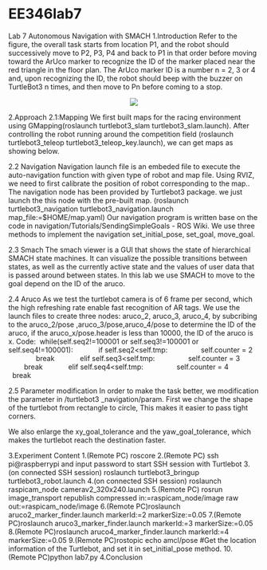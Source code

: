 # EE346lab7
Lab 7 Autonomous Navigation with SMACH
1.Introduction
Refer to the figure, the overall task starts from location P1, and the robot should successively move to P2, P3, P4 and back to P1 in that order before moving toward the ArUco marker to recognize the ID of the marker placed near the red triangle in the floor plan. The ArUco marker ID is a number n = 2, 3 or 4 and, upon recognizing the ID, the robot should beep with the buzzer on TurtleBot3 n times, and then move to Pn before coming to a stop. 
<div align=center>
<img src="[https://img-blog.csdnimg.cn/20200317222802798.jpg](https://github.com/wansaisuccessful/EE346lab7/blob/main/figures/1.png)"/>
</div>

2.Approach 
  2.1:Mapping
     We first built maps for the racing environment using GMapping(roslaunch turtlebot3_slam turtlebot3_slam.launch). After controlling the robot running around the competition field (roslaunch turtlebot3_teleop turtlebot3_teleop_key.launch), we can get maps as showing below.
                    

   2.2 Navigation
       Navigation launch file is an embeded file to execute the auto-navigation function with given type of robot and map file. Using RVIZ, we need to first calibrate the position of robot corresponding to the map.. The navigation node has been provided by Turtlebot3 package. we just launch the this node with the pre-built map. 
(roslaunch turtlebot3_navigation turtlebot3_navigation.launch map_file:=$HOME/map.yaml)
Our navigation program is written base on the code in navigation/Tutorials/SendingSimpleGoals - ROS Wiki. We use three methods to implement the navigation set_initial_pose, set_goal, move_goal.

2.3 Smach
The smach viewer is a GUI that shows the state of hierarchical SMACH state machines. It can visualize the possible transitions between states, as well as the currently active state and the values of user data that is passed around between states. In this lab we use SMACH to move to the goal depend on the ID of the aruco.


2.4  Aruco 
     As we test the turtlebot camera is of 6 frame per second, which the high refreshing rate enable fast recognition of AR tags. We use the launch files to create three nodes: aruco_2, aruco_3, aruco_4, by subcribing to the aruco_2/pose ,aruco_3/pose,aruco_4/pose to determine the ID of the aruco, if the aruco_x/pose.header is less than 10000, the ID of the aruco is x.
Code:
 while(self.seq2!=100001 or self.seq3!=100001 or self.seq4!=100001):
            if self.seq2<self.tmp:
                self.counter = 2
                break
            elif self.seq3<self.tmp:
                self.counter = 3
                break
            elif self.seq4<self.tmp:
                self.counter = 4
                break
 
    
   
2.5 Parameter modification
   In order to make the task better, we modification the parameter in /turtlebot3 _navigation/param. First we change the shape of the turtlebot from rectangle to circle, This makes it easier to pass tight corners.

We also enlarge the xy_goal_tolerance and the yaw_goal_tolerance, which makes the turtlebot reach the destination faster.


3.Experiment Content
1.(Remote PC) roscore
2.(Remote PC) ssh pi@raspberrypi and input password to start SSH session with Turtlebot
3.(on connected SSH session) roslaunch turtlebot3_bringup turtlebot3_robot.launch
4.(on connected SSH session) roslaunch raspicam_node camerav2_320x240.launch
5.(Remote PC) rosrun image_transport republish compressed in:=raspicam_node/image raw out:=raspicam_node/image
6.(Remote PC)roslaunch aruco2_marker_finder.launch markerId:=2 markerSize:=0.05
7.(Remote PC)roslaunch aruco3_marker_finder.launch markerId:=3 markerSize:=0.05
8.(Remote PC)roslaunch aruco4_marker_finder.launch markerId:=4 markerSize:=0.05
9.(Remote PC)rostopic echo amcl/pose
           #Get the location information of the Turtlebot, and set it in set_initial_pose method.
10.(Remote PC)python lab7.py
4.Conclusion
